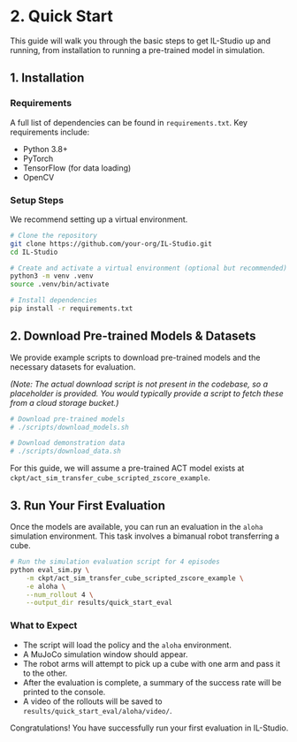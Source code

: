 # 2. Quick Start

This guide will walk you through the basic steps to get IL-Studio up and running, from installation to running a pre-trained model in simulation.

## 1. Installation

### Requirements
A full list of dependencies can be found in `requirements.txt`. Key requirements include:
*   Python 3.8+
*   PyTorch
*   TensorFlow (for data loading)
*   OpenCV

### Setup Steps
We recommend setting up a virtual environment.

```bash
# Clone the repository
git clone https://github.com/your-org/IL-Studio.git
cd IL-Studio

# Create and activate a virtual environment (optional but recommended)
python3 -m venv .venv
source .venv/bin/activate

# Install dependencies
pip install -r requirements.txt
```

## 2. Download Pre-trained Models & Datasets

We provide example scripts to download pre-trained models and the necessary datasets for evaluation.

*(Note: The actual download script is not present in the codebase, so a placeholder is provided. You would typically provide a script to fetch these from a cloud storage bucket.)*
```bash
# Download pre-trained models
# ./scripts/download_models.sh

# Download demonstration data
# ./scripts/download_data.sh
```

For this guide, we will assume a pre-trained ACT model exists at `ckpt/act_sim_transfer_cube_scripted_zscore_example`.

## 3. Run Your First Evaluation

Once the models are available, you can run an evaluation in the `aloha` simulation environment. This task involves a bimanual robot transferring a cube.

```bash
# Run the simulation evaluation script for 4 episodes
python eval_sim.py \
    -m ckpt/act_sim_transfer_cube_scripted_zscore_example \
    -e aloha \
    --num_rollout 4 \
    --output_dir results/quick_start_eval
```

### What to Expect
*   The script will load the policy and the `aloha` environment.
*   A MuJoCo simulation window should appear.
*   The robot arms will attempt to pick up a cube with one arm and pass it to the other.
*   After the evaluation is complete, a summary of the success rate will be printed to the console.
*   A video of the rollouts will be saved to `results/quick_start_eval/aloha/video/`.

Congratulations! You have successfully run your first evaluation in IL-Studio.
